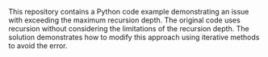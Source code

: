 This repository contains a Python code example demonstrating an issue with exceeding the maximum recursion depth. The original code uses recursion without considering the limitations of the recursion depth.  The solution demonstrates how to modify this approach using iterative methods to avoid the error.